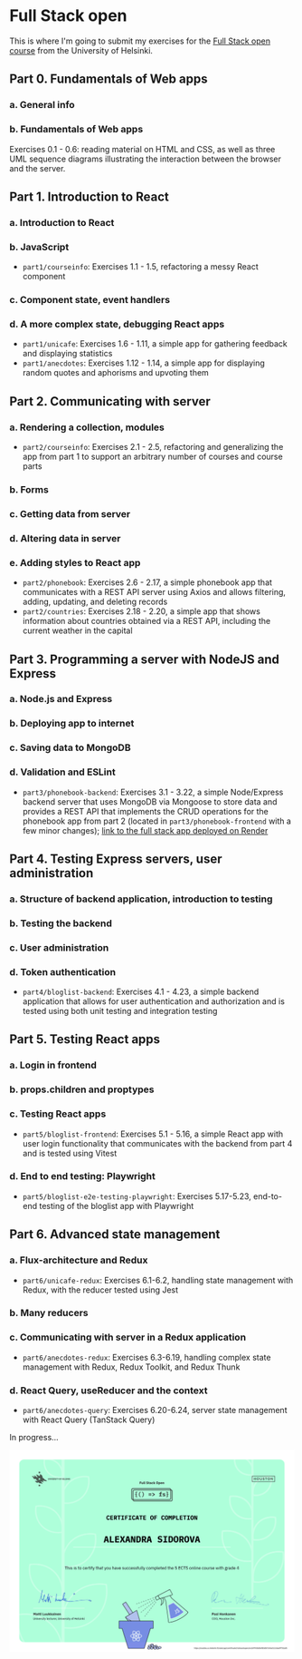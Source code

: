 # Full Stack open
This is where I'm going to submit my exercises for the [Full Stack open course](https://fullstackopen.com/en/) from the University of Helsinki.

## Part 0. Fundamentals of Web apps
### a. General info
### b. Fundamentals of Web apps
Exercises 0.1 - 0.6: reading material on HTML and CSS, as well as three UML sequence diagrams illustrating the interaction between the browser and the server.

## Part 1. Introduction to React
### a. Introduction to React
### b. JavaScript
- `part1/courseinfo`: Exercises 1.1 - 1.5, refactoring a messy React component
### c. Component state, event handlers
### d. A more complex state, debugging React apps
- `part1/unicafe`: Exercises 1.6 - 1.11, a simple app for gathering feedback and displaying statistics
- `part1/anecdotes`: Exercises 1.12 - 1.14, a simple app for displaying random quotes and aphorisms and upvoting them

## Part 2. Communicating with server
### a. Rendering a collection, modules
- `part2/courseinfo`: Exercises 2.1 - 2.5, refactoring and generalizing the app from part 1 to support an arbitrary number of courses and course parts
### b. Forms
### c. Getting data from server
### d. Altering data in server
### e. Adding styles to React app
- `part2/phonebook`: Exercises 2.6 - 2.17, a simple phonebook app that communicates with a REST API server using Axios and allows filtering, adding, updating, and deleting records
- `part2/countries`: Exercises 2.18 - 2.20, a simple app that shows information about countries obtained via a REST API, including the current weather in the capital

## Part 3. Programming a server with NodeJS and Express
### a. Node.js and Express
### b. Deploying app to internet
### c. Saving data to MongoDB
### d. Validation and ESLint
- `part3/phonebook-backend`: Exercises 3.1 - 3.22, a simple Node/Express backend server that uses MongoDB via Mongoose to store data and provides a REST API that implements the CRUD operations for the phonebook app from part 2 (located in `part3/phonebook-frontend` with a few minor changes); [link to the full stack app deployed on Render](https://phonebook-32qc.onrender.com)

## Part 4. Testing Express servers, user administration
### a. Structure of backend application, introduction to testing
### b. Testing the backend
### c. User administration
### d. Token authentication
- `part4/bloglist-backend`: Exercises 4.1 - 4.23, a simple backend application that allows for user authentication and authorization and is tested using both unit testing and integration testing

## Part 5. Testing React apps
### a. Login in frontend
### b. props.children and proptypes
### c. Testing React apps
- `part5/bloglist-frontend`: Exercises 5.1 - 5.16, a simple React app with user login functionality that communicates with the backend from part 4 and is tested using Vitest
### d. End to end testing: Playwright
- `part5/bloglist-e2e-testing-playwright`: Exercises 5.17-5.23, end-to-end testing of the bloglist app with Playwright
## Part 6. Advanced state management
### a. Flux-architecture and Redux
- `part6/unicafe-redux`: Exercises 6.1-6.2, handling state management with Redux, with the reducer tested using Jest
### b. Many reducers
### c. Communicating with server in a Redux application
- `part6/anecdotes-redux`: Exercises 6.3-6.19, handling complex state management with Redux, Redux Toolkit, and Redux Thunk
### d. React Query, useReducer and the context
- `part6/anecdotes-query`: Exercises 6.20-6.24, server state management with React Query (TanStack Query)

In progress...

![Certificate of completion](certificate-fullstack.png)
